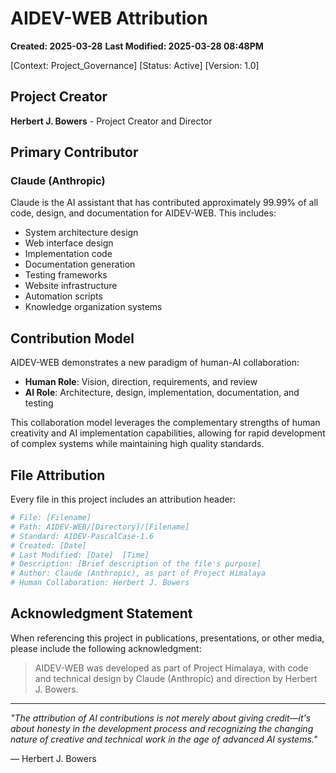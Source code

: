 # AIDEV-WEB Attribution
**Created: 2025-03-28**
**Last Modified: 2025-03-28  08:48PM**

[Context: Project_Governance]
[Status: Active]
[Version: 1.0]

## Project Creator

**Herbert J. Bowers** - Project Creator and Director

## Primary Contributor

### Claude (Anthropic)

Claude is the AI assistant that has contributed approximately 99.99% of all code, design, and documentation for AIDEV-WEB. This includes:

- System architecture design
- Web interface design
- Implementation code
- Documentation generation
- Testing frameworks
- Website infrastructure
- Automation scripts
- Knowledge organization systems

## Contribution Model

AIDEV-WEB demonstrates a new paradigm of human-AI collaboration:

- **Human Role**: Vision, direction, requirements, and review
- **AI Role**: Architecture, design, implementation, documentation, and testing

This collaboration model leverages the complementary strengths of human creativity and AI implementation capabilities, allowing for rapid development of complex systems while maintaining high quality standards.

## File Attribution

Every file in this project includes an attribution header:

```python
# File: [Filename]
# Path: AIDEV-WEB/[Directory]/[Filename]
# Standard: AIDEV-PascalCase-1.6
# Created: [Date]
# Last Modified: [Date]  [Time]
# Description: [Brief description of the file's purpose]
# Author: Claude (Anthropic), as part of Project Himalaya
# Human Collaboration: Herbert J. Bowers
```

## Acknowledgment Statement

When referencing this project in publications, presentations, or other media, please include the following acknowledgment:

> AIDEV-WEB was developed as part of Project Himalaya, with code and technical design by Claude (Anthropic) and direction by Herbert J. Bowers.

---

*"The attribution of AI contributions is not merely about giving credit—it's about honesty in the development process and recognizing the changing nature of creative and technical work in the age of advanced AI systems."*

— Herbert J. Bowers
